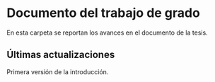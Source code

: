 # Documento del trabajo de grado
En esta carpeta se reportan los avances en el documento de la tesis.

## Últimas actualizaciones 

Primera versión de la introducción.
